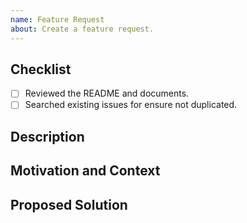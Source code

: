 ```yaml
---
name: Feature Request
about: Create a feature request.
---
```


## Checklist
- [ ] Reviewed the README and documents.  
- [ ] Searched existing issues for ensure not duplicated.  

## Description
<!--- Provide a detailed description of the feature you are proposing -->

## Motivation and Context
<!--- Why is this feature required? What problem does it solve? -->
<!--- If it fixes an open issue, please link to the issue here. -->

## Proposed Solution
<!--- Describe the solution you proposing. -->
